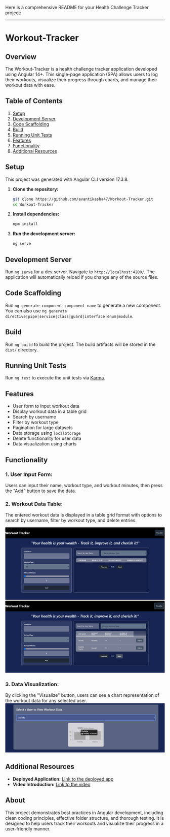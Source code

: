 Here is a comprehensive README for your Health Challenge Tracker project:

---

# Workout-Tracker

## Overview
The Workout-Tracker is a health challenge tracker application developed using Angular 14+. This single-page application (SPA) allows users to log their workouts, visualize their progress through charts, and manage their workout data with ease.

## Table of Contents
1. [Setup](#setup)
2. [Development Server](#development-server)
3. [Code Scaffolding](#code-scaffolding)
4. [Build](#build)
5. [Running Unit Tests](#running-unit-tests)
6. [Features](#features)
7. [Functionality](#functionality)
8. [Additional Resources](#additional-resources)

## Setup
This project was generated with Angular CLI version 17.3.8.

1. **Clone the repository:**
    ```bash
    git clone https://github.com/avantikasha47/Workout-Tracker.git
    cd Workout-Tracker
    ```

2. **Install dependencies:**
    ```bash
    npm install
    ```

3. **Run the development server:**
    ```bash
    ng serve
    ```

## Development Server
Run `ng serve` for a dev server. Navigate to `http://localhost:4200/`. The application will automatically reload if you change any of the source files.

## Code Scaffolding
Run `ng generate component component-name` to generate a new component. You can also use `ng generate directive|pipe|service|class|guard|interface|enum|module`.

## Build
Run `ng build` to build the project. The build artifacts will be stored in the `dist/` directory.

## Running Unit Tests
Run `ng test` to execute the unit tests via [Karma](https://karma-runner.github.io).

## Features
- User form to input workout data
- Display workout data in a table grid
- Search by username
- Filter by workout type
- Pagination for large datasets
- Data storage using `localStorage`
- Delete functionality for user data
- Data visualization using charts

## Functionality
### 1. **User Input Form:**
   Users can input their name, workout type, and workout minutes, then press the "Add" button to save the data.
   

### 2. **Workout Data Table:**
   The entered workout data is displayed in a table grid format with options to search by username, filter by workout type, and delete entries.

   
   ![HOME](https://github.com/avantikasha47/Workout-Tracker/blob/main/Screenshot%202024-08-02%20235252.png)
   ![HOME](https://github.com/avantikasha47/Workout-Tracker/blob/main/Screenshot%202024-08-02%20235607.png)

### 3. **Data Visualization:**
   By clicking the "Visualize" button, users can see a chart representation of the workout data for any selected user.
   ![Data Visualization](https://github.com/avantikasha47/Workout-Tracker/blob/main/Screenshot%202024-08-03%20000003.png)

## Additional Resources
- **Deployed Application:** [Link to the deployed app](https://trackwell.netlify.app/)
- **Video Introduction:** [Link to the video](your-video-link)

## About
This project demonstrates best practices in Angular development, including clean coding principles, effective folder structure, and thorough testing. It is designed to help users track their workouts and visualize their progress in a user-friendly manner.

